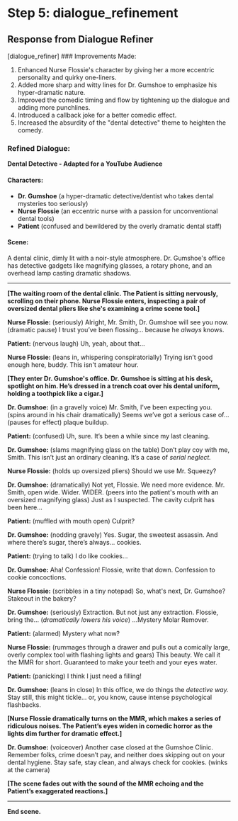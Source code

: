 # Step 5: dialogue_refinement

## Response from Dialogue Refiner

[dialogue_refiner] ### Improvements Made:
1. Enhanced Nurse Flossie's character by giving her a more eccentric personality and quirky one-liners.
2. Added more sharp and witty lines for Dr. Gumshoe to emphasize his hyper-dramatic nature.
3. Improved the comedic timing and flow by tightening up the dialogue and adding more punchlines.
4. Introduced a callback joke for a better comedic effect.
5. Increased the absurdity of the "dental detective" theme to heighten the comedy.

### Refined Dialogue:

**Dental Detective - Adapted for a YouTube Audience**

#### Characters:
- **Dr. Gumshoe** (a hyper-dramatic detective/dentist who takes dental mysteries too seriously)
- **Nurse Flossie** (an eccentric nurse with a passion for unconventional dental tools)
- **Patient** (confused and bewildered by the overly dramatic dental staff)

#### Scene:
A dental clinic, dimly lit with a noir-style atmosphere. Dr. Gumshoe's office has detective gadgets like magnifying glasses, a rotary phone, and an overhead lamp casting dramatic shadows.

---

**[The waiting room of the dental clinic. The Patient is sitting nervously, scrolling on their phone. Nurse Flossie enters, inspecting a pair of oversized dental pliers like she's examining a crime scene tool.]**

**Nurse Flossie:** (seriously) Alright, Mr. Smith, Dr. Gumshoe will see you now. (dramatic pause) I trust you’ve been flossing... because he *always* knows.

**Patient:** (nervous laugh) Uh, yeah, about that...

**Nurse Flossie:** (leans in, whispering conspiratorially) Trying isn’t good enough here, buddy. This isn't amateur hour.

**[They enter Dr. Gumshoe's office. Dr. Gumshoe is sitting at his desk, spotlight on him. He’s dressed in a trench coat over his dental uniform, holding a toothpick like a cigar.]**

**Dr. Gumshoe:** (in a gravelly voice) Mr. Smith, I've been expecting you. (spins around in his chair dramatically) Seems we’ve got a serious case of... (pauses for effect) plaque buildup.

**Patient:** (confused) Uh, sure. It’s been a while since my last cleaning.

**Dr. Gumshoe:** (slams magnifying glass on the table) Don’t play coy with me, Smith. This isn’t just an ordinary cleaning. It’s a case of *serial neglect.*

**Nurse Flossie:** (holds up oversized pliers) Should we use Mr. Squeezy?

**Dr. Gumshoe:** (dramatically) Not yet, Flossie. We need more evidence. Mr. Smith, open wide. Wider. WIDER. (peers into the patient's mouth with an oversized magnifying glass) Just as I suspected. The cavity culprit has been here...

**Patient:** (muffled with mouth open) Culprit?

**Dr. Gumshoe:** (nodding gravely) Yes. Sugar, the sweetest assassin. And where there’s sugar, there’s always... cookies.

**Patient:** (trying to talk) I do like cookies...

**Dr. Gumshoe:** Aha! Confession! Flossie, write that down. Confession to cookie concoctions.

**Nurse Flossie:** (scribbles in a tiny notepad) So, what's next, Dr. Gumshoe? Stakeout in the bakery?

**Dr. Gumshoe:** (seriously) Extraction. But not just any extraction. Flossie, bring the... (*dramatically lowers his voice*) ...Mystery Molar Remover.

**Patient:** (alarmed) Mystery what now?

**Nurse Flossie:** (rummages through a drawer and pulls out a comically large, overly complex tool with flashing lights and gears) This beauty. We call it the MMR for short. Guaranteed to make your teeth and your eyes water.

**Patient:** (panicking) I think I just need a filling!

**Dr. Gumshoe:** (leans in close) In this office, we do things the *detective way.* Stay still, this might tickle... or, you know, cause intense psychological flashbacks.

**[Nurse Flossie dramatically turns on the MMR, which makes a series of ridiculous noises. The Patient’s eyes widen in comedic horror as the lights dim further for dramatic effect.]**

**Dr. Gumshoe:** (voiceover) Another case closed at the Gumshoe Clinic. Remember folks, crime doesn’t pay, and neither does skipping out on your dental hygiene. Stay safe, stay clean, and always check for cookies. (winks at the camera)

**[The scene fades out with the sound of the MMR echoing and the Patient’s exaggerated reactions.]**

---

**End scene.**

